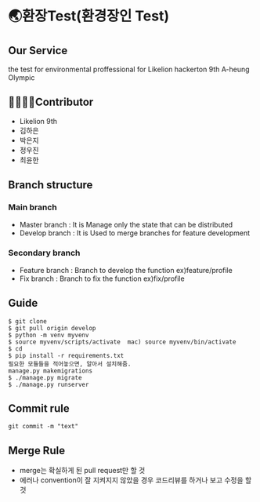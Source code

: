 # 🌏환장Test(환경장인 Test)

## Our Service
the test for environmental proffessional for Likelion hackerton 9th A-heung Olympic

## 👨‍👨‍👦‍👦Contributor

- Likelion 9th
- 김하은
- 박은지
- 정우진
- 최윤한

## Branch structure

### Main branch

- Master branch : It is Manage only the state that can be distributed
- Develop branch : It is Used to merge branches for feature development

### Secondary branch

- Feature branch : Branch to develop the function ex)feature/profile
- Fix branch : Branch to fix the function ex)fix/profile

## Guide

```
$ git clone
$ git pull origin develop
$ python -m venv myvenv
$ source myvenv/scripts/activate  mac) source myvenv/bin/activate
$ cd 
$ pip install -r requirements.txt
필요한 모듈들을 적어놓으면, 알아서 설치해줌.
manage.py makemigrations
$ ./manage.py migrate
$ ./manage.py runserver

```

## Commit rule

```
git commit -m "text"

```

## Merge Rule

- merge는 확실하게 된 pull request만 할 것
- 에러나 convention이 잘 지켜지지 않았을 경우 코드리뷰를 하거나 보고 수정을 할 것
